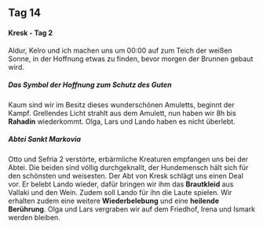 ## Tag 14
#### Kresk - Tag 2
Aldur, Kelro und ich machen uns um 00:00 auf zum Teich der weißen Sonne, in der Hoffnung etwas zu finden, bevor morgen der Brunnen gebaut wird.
##### Das Symbol der Hoffnung zum Schutz des Guten
Kaum sind wir im Besitz dieses wunderschönen Amuletts, beginnt der Kampf.
Grellendes Licht strahlt aus dem Amulett, nun haben wir 8h bis **Rahadin** wiederkommt. Olga, Lars und Lando haben es nicht überlebt. 
##### Abtei Sankt Markovia
Otto und Sefria 2 verstörte, erbärmliche Kreaturen empfangen uns bei der Abtei. Die beiden sind völlig durchgeknallt, der Hundemensch hält sich für den schönsten und weisesten. Der Abt von Kresk schlägt uns einen Deal vor. Er belebt Lando wieder, dafür bringen wir ihm das **Brautkleid** aus Vallaki und den Wein. Zudem soll Lando für ihn die Laute spielen. Wir erhalten zudem eine weitere **Wiederbelebung** und eine **heilende Berührung**. Olga und Lars vergraben wir auf dem Friedhof, Irena und Ismark werden bleiben.